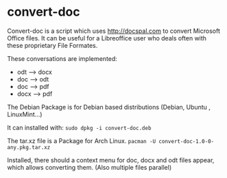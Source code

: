 # convert-doc

Convert-doc is a script which uses http://docspal.com to convert Microsoft Office files.
It can be useful for a Libreoffice user who deals often with these proprietary File Formates.

These conversations are implemented:

  * odt  --> docx
  * doc  --> odt
  * doc  --> pdf
  * docx --> pdf

The Debian Package is for Debian based distributions (Debian, Ubuntu , LinuxMint...)

It can installed with: `sudo dpkg -i convert-doc.deb`

The tar.xz file is a Package for Arch Linux.
`pacman -U convert-doc-1.0-0-any.pkg.tar.xz`

Installed, there should a context menu for doc, docx and odt files appear, 
which allows converting them. (Also multiple files parallel)